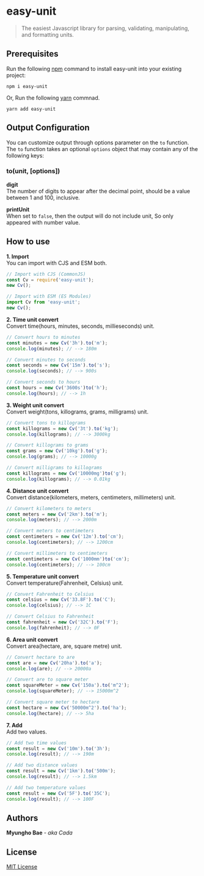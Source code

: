 # easy-unit

> The easiest Javascript library for parsing, validating, manipulating, and formatting units.

## Prerequisites

Run the following [npm](https://www.npmjs.com/) command to install easy-unit into your existing project:

```
npm i easy-unit
```

Or, Run the following [yarn](https://classic.yarnpkg.com/) commnad.

```
yarn add easy-unit
```

## Output Configuration

You can customize output through options parameter on the `to` function. \
The `to` function takes an optional `options` object that may contain any of the following keys:

### to(unit, [options])

**digit** \
The number of digits to appear after the decimal point, should be a value between 1 and 100, inclusive.

**printUnit** \
When set to `false`, then the output will do not include unit, So only appeared with number value.

## How to use

**1. Import** \
You can import with CJS and ESM both.

```javascript
// Import with CJS (CommonJS)
const Cv = require('easy-unit');
new Cv();

// Import with ESM (ES Modules)
import Cv from 'easy-unit';
new Cv();
```

**2. Time unit convert** \
Convert time(hours, minutes, seconds, millieseconds) unit.

```javascript
// Convert hours to minutes
const minutes = new Cv('3h').to('m');
console.log(minutes); // --> 180m

// Convert minutes to seconds
const seconds = new Cv('15m').to('s');
console.log(seconds); // --> 900s

// Convert seconds to hours
const hours = new Cv('3600s')to('h');
console.log(hours); // --> 1h
```

**3. Weight unit convert** \
Convert weight(tons, killograms, grams, milligrams) unit.

```javascript
// Convert tons to killograms
const killograms = new Cv('3t').to('kg');
console.log(killograms); // --> 3000kg

// Convert killograms to grams
const grams = new Cv('10kg').to('g');
console.log(grams); // --> 10000g

// Convert milligrams to killograms
const killograms = new Cv('10000mg')to('g');
console.log(killograms); // --> 0.01kg
```

**4. Distance unit convert** \
Convert distance(kilometers, meters, centimeters, millimeters) unit.

```javascript
// Convert kilometers to meters
const meters = new Cv('2km').to('m');
console.log(meters); // --> 2000m

// Convert meters to centimeters
const centimeters = new Cv('12m').to('cm');
console.log(centimeters); // --> 1200cm

// Convert millimeters to centimeters
const centimeters = new Cv('1000mm')to('cm');
console.log(centimeters); // --> 100cm
```

**5. Temperature unit convert** \
Convert temperature(Fahrenheit, Celsius) unit.

```javascript
// Convert Fahrenheit to Celsius
const celsius = new Cv('33.8F').to('C');
console.log(celsius); // --> 1C

// Convert Celsius to Fahrenheit
const fahrenheit = new Cv('32C').to('F');
console.log(fahrenheit); // --> 0F
```

**6. Area unit convert** \
Convert area(hectare, are, square metre) unit.

```javascript
// Convert hectare to are
const are = new Cv('20ha').to('a');
console.log(are); // --> 20000a

// Convert are to square meter
const squareMeter = new Cv('150a').to('m^2');
console.log(squareMeter); // --> 15000m^2

// Convert square meter to hectare
const hectare = new Cv('50000m^2').to('ha');
console.log(hectare); // --> 5ha
```

**7. Add** \
Add two values.

```javascript
// Add two time values
const result = new Cv('10m').to('3h');
console.log(result); // --> 190m

// Add two distance values
const result = new Cv('1km').to('500m');
console.log(result); // --> 1.5km

// Add two temperature values
const result = new Cv('5F').to('35C');
console.log(result); // --> 100F
```

## Authors

**Myungho Bae** - _aka Cada_

## License

[MIT License](https://opensource.org/license/mit/)
